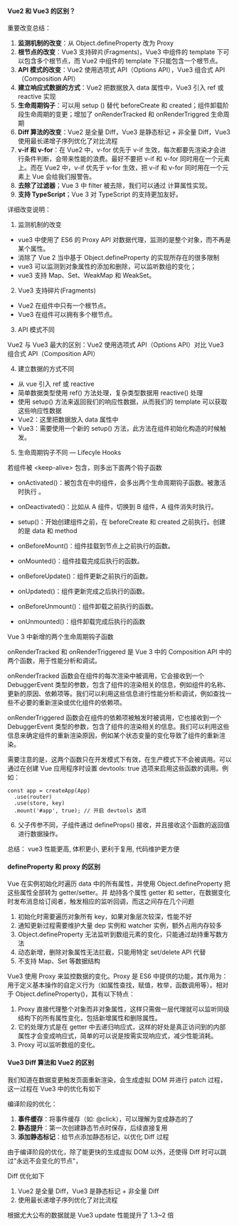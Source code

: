 <!--
 * @Author: Shu Binqi
 * @Date: 2023-03-02 01:30:09
 * @LastEditors: Shu Binqi
 * @LastEditTime: 2023-03-02 18:20:45
 * @Description: Vue2 和 Vue3 的区别（1题）
 * @Version: 1.0.0
 * @FilePath: \interviewQuestions\Vue\Vue2-3的区别.md
-->

#### Vue2 和 Vue3 的区别？

重要改变总结：

1. **监测机制的改变**：从 Object.defineProperty 改为 Proxy
2. **根节点的改变**：Vue3 支持碎片(Fragments)，Vue3 中组件的 template 下可以包含多个根节点，而 Vue2 中组件的 template 下只能包含一个根节点。
3. **API 模式的改变**：Vue2 使用选项式 API（Options API），Vue3 组合式 API（Composition API）
4. **建立响应式数据的方式**：Vue2 把数据放入 data 属性中，Vue3 引入 ref 或 reactive 实现
5. **生命周期钩子**：可以用 setup () 替代 beforeCreate 和 created；组件卸载阶段生命周期的变更；增加了 onRenderTracked 和 onRenderTriggred 生命周期
6. **Diff 算法的改变**：Vue2 是全量 Diff，Vue3 是静态标记 + 非全量 Diff，Vue3 使用最长递增子序列优化了对比流程
7. **v-if 和 v-for**：在 Vue2 中，v-for 优先于 v-if 生效，每次都要先渲染才会进行条件判断，会带来性能的浪费。最好不要把 v-if 和 v-for 同时用在一个元素上。而在 Vue2 中，v-if 优先于 v-for 生效，把 v-if 和 v-for 同时用在一个元素上 Vue 会给我们报警告。
8. **去除了过滤器**；Vue 3 中 filter 被去除，我们可以通过 计算属性实现。
9. **支持 TypeScript**；Vue 3 对 TypeScript 的支持更加友好。

详细改变说明：

1. 监测机制的改变

- vue3 中使用了 ES6 的 Proxy API 对数据代理，监测的是整个对象，而不再是某个属性。
- 消除了 Vue 2 当中基于 Object.defineProperty 的实现所存在的很多限制
- vue3 可以监测到对象属性的添加和删除，可以监听数组的变化；
- vue3 支持 Map、Set、WeakMap 和 WeakSet。

2. Vue3 支持碎片(Fragments)

- Vue2 在组件中只有一个根节点。
- Vue3 在组件可以拥有多个根节点。

3. API 模式不同

Vue2 与 Vue3 最大的区别：Vue2 使用选项式 API（Options API）对比 Vue3 组合式 API（Composition API）

4. 建立数据的方式不同

- 从 vue 引入 ref 或 reactive
- 简单数据类型使用 ref() 方法处理，复杂类型数据用 reactive() 处理
- 使用 setup() 方法来返回我们的响应性数据，从而我们的 template 可以获取这些响应性数据
- Vue2：这里把数据放入 data 属性中
- Vue3：需要使用一个新的 setup() 方法，此方法在组件初始化构造的时候触发。

5. 生命周期钩子不同 — Lifecyle Hooks

若组件被 &lt;keep-alive&gt; 包含，则多出下面两个钩子函数

- onActivated()：被包含在中的组件，会多出两个生命周期钩子函数。被激活时执行 。
- onDeactivated()：比如从 A 组件，切换到 B 组件，A 组件消失时执行。

- setup()：开始创建组件之前，在 beforeCreate 和 created 之前执行。创建的是 data 和 method
- onBeforeMount()：组件挂载到节点上之前执行的函数。
- onMounted()：组件挂载完成后执行的函数。
- onBeforeUpdate()：组件更新之前执行的函数。
- onUpdated()：组件更新完成之后执行的函数。
- onBeforeUnmount()：组件卸载之前执行的函数。
- onUnmounted()：组件卸载完成后执行的函数

Vue 3 中新增的两个生命周期钩子函数

onRenderTracked 和 onRenderTriggered 是 Vue 3 中的 Composition API 中的两个函数，用于性能分析和调试。

onRenderTracked 函数会在组件的每次渲染中被调用，它会接收到一个 DebuggerEvent 类型的参数，包含了组件的渲染相关的信息，例如组件的名称、更新的原因、依赖项等。我们可以利用这些信息进行性能分析和调试，例如查找一些不必要的重新渲染或优化组件的依赖项。

onRenderTriggered 函数会在组件的依赖项被触发时被调用，它也接收到一个 DebuggerEvent 类型的参数，包含了组件的渲染相关的信息。我们可以利用这些信息来确定组件的重新渲染原因，例如某个状态变量的变化导致了组件的重新渲染。

需要注意的是，这两个函数只在开发模式下有效，在生产模式下不会被调用。可以通过在创建 Vue 应用程序时设置 devtools: true 选项来启用这些函数的调用。例如：

```
const app = createApp(App)
  .use(router)
  .use(store, key)
  .mount('#app', true); // 开启 devtools 选项
```

6. 父子传参不同，子组件通过 defineProps() 接收，并且接收这个函数的返回值进行数据操作。

总结： vue3 性能更高, 体积更小, 更利于复用, 代码维护更方便

#### defineProperty 和 proxy 的区别

Vue 在实例初始化时遍历 data 中的所有属性，并使用 Object.defineProperty 把这些属性全部转为 getter/setter。并 劫持各个属性 getter 和 setter，在数据变化时发布消息给订阅者，触发相应的监听回调，而这之间存在几个问题

1. 初始化时需要遍历对象所有 key，如果对象层次较深，性能不好
1. 通知更新过程需要维护大量 dep 实例和 watcher 实例，额外占用内存较多
1. Object.defineProperty 无法监听到数组元素的变化，只能通过劫持重写数方法
1. 动态新增，删除对象属性无法拦截，只能用特定 set/delete API 代替
1. 不支持 Map、Set 等数据结构

Vue3 使用 Proxy 来监控数据的变化。Proxy 是 ES6 中提供的功能，其作用为：用于定义基本操作的自定义行为（如属性查找，赋值，枚举，函数调用等）。相对于 Object.defineProperty()，其有以下特点：

1. Proxy 直接代理整个对象而非对象属性，这样只需做一层代理就可以监听同级结构下的所有属性变化，包括新增属性和删除属性。
1. 它的处理方式是在 getter 中去递归响应式，这样的好处是真正访问到的内部属性才会变成响应式，简单的可以说是按需实现响应式，减少性能消耗。
1. Proxy 可以监听数组的变化。

#### Vue3 Diff 算法和 Vue2 的区别

我们知道在数据变更触发页面重新渲染，会生成虚拟 DOM 并进行 patch 过程，这一过程在 Vue3 中的优化有如下

编译阶段的优化：

1. **事件缓存**：将事件缓存（如: @click），可以理解为变成静态的了
1. **静态提升**：第一次创建静态节点时保存，后续直接复用
1. **添加静态标记**：给节点添加静态标记，以优化 Diff 过程

由于编译阶段的优化，除了能更快的生成虚拟 DOM 以外，还使得 Diff 时可以跳过"永远不会变化的节点"，

Diff 优化如下

1. Vue2 是全量 Diff，Vue3 是静态标记 + 非全量 Diff
1. 使用最长递增子序列优化了对比流程

根据尤大公布的数据就是 Vue3 update 性能提升了 1.3~2 倍
